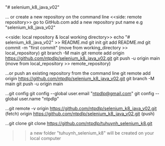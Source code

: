 "# selenium_k8_java_v02"

... or create a new repository on the command line
<<side: remote repository>>
go to GitHub.com
add a new repository
put name e.g "selenium_k8_java_v02"


<<side: local repository & local working directory>>
echo "# selenium_k8_java_v02" >> README.md
git init
git add README.md
git commit -m "first commit"  (move from working_directory >> local_repository)
git branch -M main
git remote add origin https://github.com/ntpdlp/selenium_k8_java_v02.git
git push -u origin main (move from local_repository >> remote_repository)



...or push an existing repository from the command line
git remote add origin https://github.com/ntpdlp/selenium_k8_java_v02.git
git branch -M main
git push -u origin main



...git config
git config --global user.email "ntpdlp@gmail.com"
git config --global user.name "ntpdlp"


...git remote -v
origin  https://github.com/ntpdlp/selenium_k8_java_v02.git (fetch)
origin  https://github.com/ntpdlp/selenium_k8_java_v02.git (push)


...git clone
git clone https://github.com/ntpdlp/tuhuynh_selenium_k8.git
>>a new folder "tuhuynh_selenium_k8" will be created on your local computer

